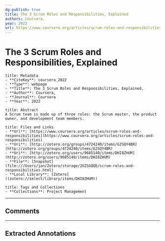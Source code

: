 ```yaml
---
dg-publish: true
title: The 3 Scrum Roles and Responsibilities, Explained
authors: Coursera,
year: 2022 
url: https://www.coursera.org/articles/scrum-roles-and-responsibilities
---
```


# The 3 Scrum Roles and Responsibilities, Explained

```ad-info
title: Metadata
- **CiteKey**: coursera_2022
- **Type**: webpage
- **Title**: The 3 Scrum Roles and Responsibilities, Explained, 
- **Author**: Coursera,
- **Journal**: Coursera 
- **Year**: 2022 
```
```ad-quote
title: Abstract
A Scrum team is made up of three roles: the Scrum master, the product owner, and development team members.
```
```ad-abstract
title: Files and Links
- **Url**: [https://www.coursera.org/articles/scrum-roles-and-responsibilities](https://www.coursera.org/articles/scrum-roles-and-responsibilities)
- **Uri**: [http://zotero.org/groups/4724240/items/G2SQY4BR](http://zotero.org/groups/4724240/items/G2SQY4BR)
- **Uri**: [http://zotero.org/users/9685140/items/DHI8ZHUM](http://zotero.org/users/9685140/items/DHI8ZHUM)
- **File**: [Snapshot](file:///Users/jan/Zotero/storage/2UZSGQQE/scrum-roles-and-responsibilities.html)
- **Local Library**: [Zotero]((zotero://select/library/items/DHI8ZHUM))
```
```ad-note
title: Tags and Collections
- **Collections**: Project Management
```

----

## Comments



----

## Extracted Annotations

